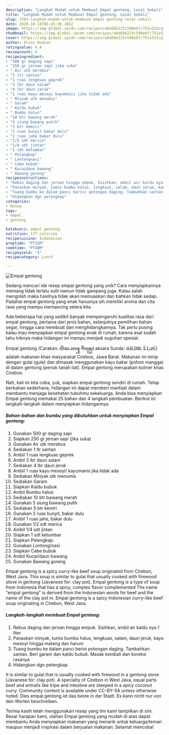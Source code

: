 ```yaml
---
description: "Langkah Mudah untuk Membuat Empal gentong, Lezat Sekali"
title: "Langkah Mudah untuk Membuat Empal gentong, Lezat Sekali"
slug: 3763-langkah-mudah-untuk-membuat-empal-gentong-lezat-sekali
date: 2020-10-16T05:45:26.265Z
image: https://img-global.cpcdn.com/recipes/a8a6b6223c590ebf/751x532cq70/empal-gentong-foto-resep-utama.jpg
thumbnail: https://img-global.cpcdn.com/recipes/a8a6b6223c590ebf/751x532cq70/empal-gentong-foto-resep-utama.jpg
cover: https://img-global.cpcdn.com/recipes/a8a6b6223c590ebf/751x532cq70/empal-gentong-foto-resep-utama.jpg
author: Alvin Hudson
ratingvalue: 4.4
reviewcount: 4
recipeingredient:
- "500 gr daging sapi"
- "250 gr jeroan sapi jika suka"
- " Air utk merebus"
- "1 ltr santan"
- "1 ruas lengkuas geprek"
- "3 lbr daun salam"
- "4 lbr daun jeruk"
- "1 ruas kayu mesoyi kayumanis jika tidak ada"
- " Minyak utk menumis"
- " Garam"
- " Kaldu bubuk"
- " Bumbu halus"
- "10 btr bawang merah"
- "5 siung bawang putih"
- "5 btr kemiri"
- "2 ruas kunyit bakar dulu"
- "1 ruas jahe bakar dulu"
- "1/2 sdt merica"
- "1/4 sdt jintan"
- "1 sdt ketumbar"
- " Pelengkap"
- " Lontongnasi"
- " Cabe bubuk"
- " Kucaidaun bawang"
- " Bawang goreng"
recipeinstructions:
- "Rebus daging dan jeroan hingga empuk. Sisihkan, ambil air kaldu nya 1 liter"
- "Panaskan minyak, tumis bumbu halus, lengkuas, salam, daun jeruk, kayu mesoyi hingga matang dan harum"
- "Tuang bumbu ke dalam panci berisi potongan daging. Tambahkan santan. Beri garam dan kaldu bubuk. Masak kembali dan koreksi rasanya"
- "Hidangkan dgn pelengkap"
categories:
- Resep
tags:
- empal
- gentong

katakunci: empal gentong 
nutrition: 177 calories
recipecuisine: Indonesian
preptime: "PT35M"
cooktime: "PT40M"
recipeyield: "3"
recipecategory: Lunch

---
```



![Empal gentong](https://img-global.cpcdn.com/recipes/a8a6b6223c590ebf/751x532cq70/empal-gentong-foto-resep-utama.jpg)

Sedang mencari ide resep empal gentong yang unik? Cara menyiapkannya memang tidak terlalu sulit namun tidak gampang juga. Kalau salah mengolah maka hasilnya tidak akan memuaskan dan bahkan tidak sedap. Padahal empal gentong yang enak harusnya sih memiliki aroma dan cita rasa yang mampu memancing selera kita.

Ada beberapa hal yang sedikit banyak mempengaruhi kualitas rasa dari empal gentong, pertama dari jenis bahan, selanjutnya pemilihan bahan segar, hingga cara membuat dan menghidangkannya. Tak perlu pusing kalau mau menyiapkan empal gentong enak di rumah, karena asal sudah tahu triknya maka hidangan ini mampu menjadi suguhan spesial.

Empal gentong (Carakan: ꦲꦼꦩ꧀ꦥꦭ꧀ ꦒꦼꦤ꧀ꦛꦺꦴꦁ aksara Sunda: ᮈᮙ᮪ᮕᮜ᮪ ᮍᮨᮔ᮪ᮒᮧᮀ) adalah makanan khas masyarakat Cirebon, Jawa Barat. Makanan ini mirip dengan gulai (gule) dan dimasak menggunakan kayu bakar (pohon mangga) di dalam gentong (periuk tanah liat). Empal gentong merupakan kuliner khas Cirebon.


Nah, kali ini kita coba, yuk, siapkan empal gentong sendiri di rumah. Tetap berbahan sederhana, hidangan ini dapat memberi manfaat dalam membantu menjaga kesehatan tubuhmu sekeluarga. Anda bisa menyiapkan Empal gentong memakai 25 bahan dan 4 langkah pembuatan. Berikut ini langkah-langkah dalam menyiapkan hidangannya.

<!--inarticleads1-->

##### Bahan-bahan dan bumbu yang dibutuhkan untuk menyiapkan Empal gentong:

1. Gunakan 500 gr daging sapi
1. Siapkan 250 gr jeroan sapi (jika suka)
1. Gunakan  Air utk merebus
1. Sediakan 1 ltr santan
1. Ambil 1 ruas lengkuas geprek
1. Ambil 3 lbr daun salam
1. Sediakan 4 lbr daun jeruk
1. Ambil 1 ruas kayu mesoyi/ kayumanis jika tidak ada
1. Sediakan  Minyak utk menumis
1. Sediakan  Garam
1. Siapkan  Kaldu bubuk
1. Ambil  Bumbu halus:
1. Sediakan 10 btr bawang merah
1. Gunakan 5 siung bawang putih
1. Sediakan 5 btr kemiri
1. Gunakan 2 ruas kunyit, bakar dulu
1. Ambil 1 ruas jahe, bakar dulu
1. Gunakan 1/2 sdt merica
1. Ambil 1/4 sdt jintan
1. Siapkan 1 sdt ketumbar
1. Siapkan  Pelengkap:
1. Gunakan  Lontong/nasi
1. Siapkan  Cabe bubuk
1. Ambil  Kucai/daun bawang
1. Gunakan  Bawang goreng


Empal gentong is a spicy curry-like beef soup originated from Cirebon, West Java. This soup is similar to gulai that usually cooked with firewood stove in gentong (Javanese for: clay pot). Empal gentong is a type of soup from Indonesia that has a spicy, complex flavor complemented The name &#34;empal gentong&#34; is derived from the Indonesian words for beef and the name of the clay pot in. Empal gentong is a spicy Indonesian curry-like beef soup originating in Cirebon, West Java. 

<!--inarticleads2-->

##### Langkah-langkah membuat Empal gentong:

1. Rebus daging dan jeroan hingga empuk. Sisihkan, ambil air kaldu nya 1 liter
1. Panaskan minyak, tumis bumbu halus, lengkuas, salam, daun jeruk, kayu mesoyi hingga matang dan harum
1. Tuang bumbu ke dalam panci berisi potongan daging. Tambahkan santan. Beri garam dan kaldu bubuk. Masak kembali dan koreksi rasanya
1. Hidangkan dgn pelengkap


It is similar to gulai that is usually cooked with firewood in a gentong stove (Javanese for: clay pot). A specialty of Cirebon in West Java, equal parts beef and entrails like tripe and intestine are steeped in a spicy coconut curry. Community content is available under CC-BY-SA unless otherwise noted. Dies empal gentong ist das beste in der Stadt. Es kann nicht nur von den Worten beschreiben. 

Terima kasih telah menggunakan resep yang tim kami tampilkan di sini. Besar harapan kami, olahan Empal gentong yang mudah di atas dapat membantu Anda menyiapkan makanan yang menarik untuk keluarga/teman maupun menjadi inspirasi dalam berjualan makanan. Selamat mencoba!
